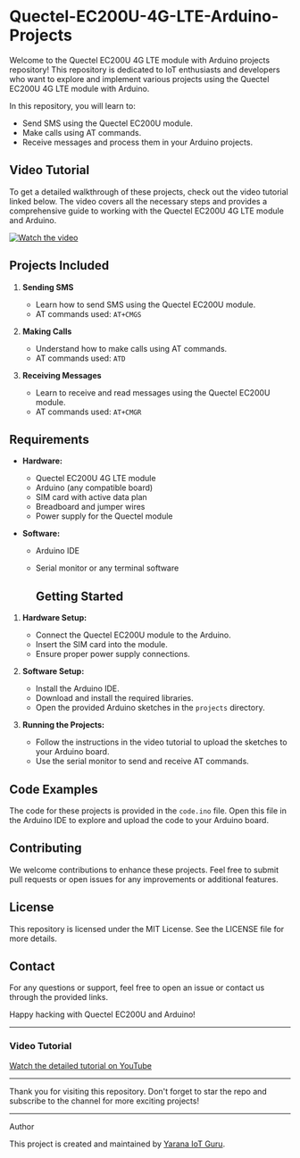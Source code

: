 # Quectel-EC200U-4G-LTE-Arduino-Projects

Welcome to the Quectel EC200U 4G LTE module with Arduino projects repository! This repository is dedicated to IoT enthusiasts and developers who want to explore and implement various projects using the Quectel EC200U 4G LTE module with Arduino.

In this repository, you will learn to:
- Send SMS using the Quectel EC200U module.
- Make calls using AT commands.
- Receive messages and process them in your Arduino projects.

## Video Tutorial

To get a detailed walkthrough of these projects, check out the video tutorial linked below. The video covers all the necessary steps and provides a comprehensive guide to working with the Quectel EC200U 4G LTE module and Arduino.

[![Watch the video](https://img.youtube.com/vi/8UgteH-Hnls/0.jpg)](https://youtu.be/8UgteH-Hnls?si=eE21YttcfeKUzSEj)

## Projects Included

1. **Sending SMS**
   - Learn how to send SMS using the Quectel EC200U module.
   - AT commands used: `AT+CMGS`

2. **Making Calls**
   - Understand how to make calls using AT commands.
   - AT commands used: `ATD`

3. **Receiving Messages**
   - Learn to receive and read messages using the Quectel EC200U module.
   - AT commands used: `AT+CMGR`

## Requirements

- **Hardware:**
  - Quectel EC200U 4G LTE module
  - Arduino (any compatible board)
  - SIM card with active data plan
  - Breadboard and jumper wires
  - Power supply for the Quectel module

- **Software:**
  - Arduino IDE
  - Serial monitor or any terminal software
 
    ## Getting Started

1. **Hardware Setup:**
   - Connect the Quectel EC200U module to the Arduino.
   - Insert the SIM card into the module.
   - Ensure proper power supply connections.

2. **Software Setup:**
   - Install the Arduino IDE.
   - Download and install the required libraries.
   - Open the provided Arduino sketches in the `projects` directory.

3. **Running the Projects:**
   - Follow the instructions in the video tutorial to upload the sketches to your Arduino board.
   - Use the serial monitor to send and receive AT commands.

## Code Examples

The code for these projects is provided in the `code.ino` file. Open this file in the Arduino IDE to explore and upload the code to your Arduino board.

## Contributing

We welcome contributions to enhance these projects. Feel free to submit pull requests or open issues for any improvements or additional features.

## License

This repository is licensed under the MIT License. See the LICENSE file for more details.

## Contact

For any questions or support, feel free to open an issue or contact us through the provided links.

Happy hacking with Quectel EC200U and Arduino!

---

### Video Tutorial
[Watch the detailed tutorial on YouTube](https://youtu.be/8UgteH-Hnls?si=eE21YttcfeKUzSEj)

---

Thank you for visiting this repository. Don't forget to star the repo and subscribe to the channel for more exciting projects!

---

Author

This project is created and maintained by [Yarana IoT Guru](https://www.youtube.com/@YaranaIotGuru).


